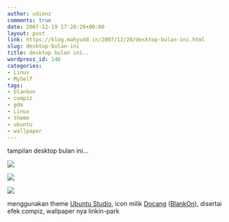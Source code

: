```yaml
---
author: udienz
comments: true
date: 2007-12-19 17:28:29+00:00
layout: post
link: https://blog.mahyudd.in/2007/12/20/desktop-bulan-ini.html
slug: desktop-bulan-ini
title: desktop bulan ini..
wordpress_id: 146
categories:
- Linux
- MySelf
tags:
- blankon
- compiz
- gdm
- Linux
- theme
- ubuntu
- wallpaper
---
```


tampilan desktop bulan ini...

![](http://lh6.google.com/udienz/R2lShNX0nAI/AAAAAAAAAZk/E7Klf6JhhY0/s400/Screenshot-4.jpg)

![](http://lh5.google.com/udienz/R2lTA9X0nBI/AAAAAAAAAZs/HpMSmm-2FKk/s400/Screenshot-2.jpg)

![](http://lh3.google.com/udienz/R2lTHdX0nCI/AAAAAAAAAZ0/oP7lTPdIjYo/s400/Screenshot-5.jpg)

menggunakan theme [Ubuntu Studio](http://www.gnome-look.org/content/show.php/Ubuntu+Studio+v2+GDM+%28Unofficial%29?content=68486), icon milik [Docang](http://www.gnome-look.org/content/show.php/Docang?content=70618) ([BlankOn](http://wiki.ubuntu-id.org/BlankOn/)), disertai efek compiz, wallpaper nya linkin-park
